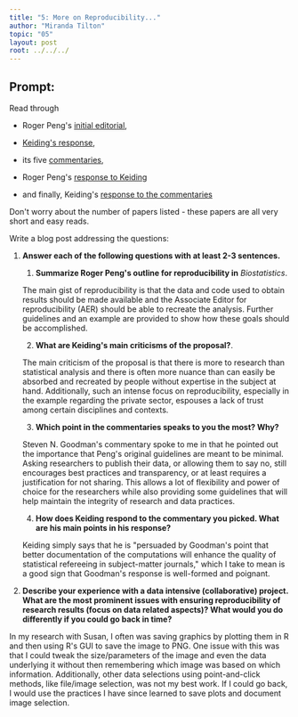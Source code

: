 ```yaml
---
title: "5: More on Reproducibility..."
author: "Miranda Tilton"
topic: "05"
layout: post
root: ../../../
---
```


## Prompt:

Read through 

- Roger Peng's [initial editorial](https://doi.org/10.1093/biostatistics/kxp014), 

- [Keiding's response](https://doi.org/10.1093/biostatistics/kxq033),

- its five [commentaries](https://academic.oup.com/biostatistics/issue/11/3),  

- Roger Peng's [response to Keiding](https://doi.org/10.1093/biostatistics/kxq032)

- and finally, Keiding's [response to the commentaries](https://doi.org/10.1093/biostatistics/kxq034)

Don't worry about the number of papers listed - these papers are all very short and easy reads. 


Write a blog post addressing the questions: 

1. **Answer each of the following questions with at least 2-3 sentences.**

    1. **Summarize Roger Peng's outline for reproducibility in** *Biostatistics*.
    
    The main gist of reproducibility is that the data and code used to obtain results should be made available and the Associate Editor for reproducibility (AER) should be able to recreate the analysis. Further guidelines and an example are provided to show how these goals should be accomplished.
    
    2. **What are Keiding's main criticisms of the proposal?**. 
    
    The main criticism of the proposal is that there is more to research than statistical analysis and there is often more nuance than can easily be absorbed and recreated by people without expertise in the subject at hand. Additionally, such an intense focus on reproducibility, especially in the example regarding the private sector, espouses a lack of trust among certain disciplines and contexts.
    
    
    3. **Which point in the commentaries speaks to you the most? Why?**
    
    Steven N. Goodman's commentary spoke to me in that he pointed out the importance that Peng's original guidelines are meant to be minimal. Asking researchers to publish their data, or allowing them to say no, still encourages best practices and transparency, or at least requires a justification for not sharing. This allows a lot of flexibility and power of choice for the researchers while also providing some guidelines that will help maintain the integrity of research and data practices.
    
    4. **How does Keiding respond to the commentary you picked. What are his main points in his response?**
    
    Keiding simply says that he is "persuaded by Goodman's point that better documentation of the computations will enhance the quality of statistical refereeing in subject-matter journals," which I take to mean is a good sign that Goodman's response is well-formed and poignant.
    
2. **Describe your experience with a data intensive (collaborative) project. What are the most prominent issues with ensuring reproducibility of research results (focus on data related aspects)? What would you do differently if you could go back in time?**

In my research with Susan, I often was saving graphics by plotting them in R and then using R's GUI to save the image to PNG. One issue with this was that I could tweak the size/parameters of the image and even the data underlying it without then remembering which image was based on which information. Additionally, other data selections using point-and-click methods, like file/image selection, was not my best work. If I could go back, I would use the practices I have since learned to save plots and document image selection.
